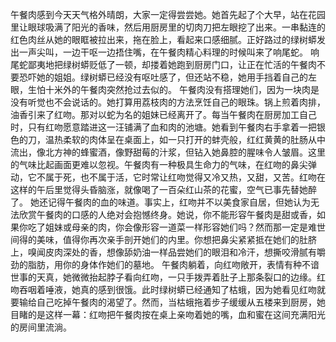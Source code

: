    午餐肉感到今天天气格外晴朗，大家一定得尝尝她。她首先起了个大早，站在花园里让眼球吸满了阳光的香味，然后用厨房里的切肉刀把左眼挖了出来。一串黏连的红色肉丝从她的眼眶被拉出来，拖在脸上，看起来口感细腻。正好路过的绿树蟒发出一声尖叫，一边干呕一边捂住嘴，在午餐肉精心料理的时候叫来了响尾蛇。
    响尾蛇鄙夷地把绿树蟒贬低了一顿，却搂着她跑到厨房门口，让正在忙活的午餐肉不要恐吓她的姐姐。绿树蟒已经没有呕吐感了，但还站不稳，她用手挡着自己的左眼，生怕十米外的午餐肉突然抢过去似的。
    午餐肉没有搭理她们，因为一块肉是没有听觉也不会说话的。她打算用荔枝肉的方法烹饪自己的眼珠。锅上煎着肉排，油香引来了红吻。那对以蛇为名的姐妹已经离开了。每当午餐肉在厨房加工自己时，只有红吻愿意踏进这一汪铺满了血和肉的池塘。她看到午餐肉右手拿着一把银色的刀，温热柔软的肉体呈在桌面上，如一只打开的蚌壳般，红红黄黄的肚肠从中流出，像北方神的蜂蜜酒，像野甜莓的汁浆，但钻入她鼻腔的腥味令人皱眉。这里的气味比起画面更难以忽视。午餐肉有一种极具生命力的气味，在红吻的鼻尖弹动，它不属于死，也不属于活，它时常让红吻觉得又冷又热，又甜，又苦。红吻在这样的午后里觉得头昏脑涨，就像喝了一百朵红山茶的花蜜，空气已事先替她醉了。
    她还记得午餐肉的血的味道。事实上，红吻并不以美食家自居，但她认为无法欣赏午餐肉的口感的人绝对会抱憾终身。她说，你不能形容午餐肉是甜或香，如果你吃了姐妹或母亲的肉，你会像形容一道菜一样形容她们吗？然而那一定是难世间得的美味，值得你再次亲手剖开她们的内里。你想把鼻尖紧紧抵在她们的肚脐上，嗅闻皮肉深处的香，想像舔奶油一样品尝她们的眼泪和冷汗，想撕咬滑腻有嚼劲的脂肪，用你的身体作她们的墓地。
    午餐肉躺着，向红吻敞开，表情有种不谙世事的天真，她微微抬起脖子看向红吻，一只手拨弄着肚子上那条裂口的边缘。红吻吞咽着唾液，她真的感到很饿。此时绿树蟒已经通知了枯蛾，因为她看见红吻就要输给自己吃掉午餐肉的渴望了。然而，当枯蛾拖着步子缓缓从五楼来到厨房，她目睹的是这样一幕：红吻把午餐肉按在桌上亲吻着她的嘴，血和蜜在这间充满阳光的房间里流淌。
